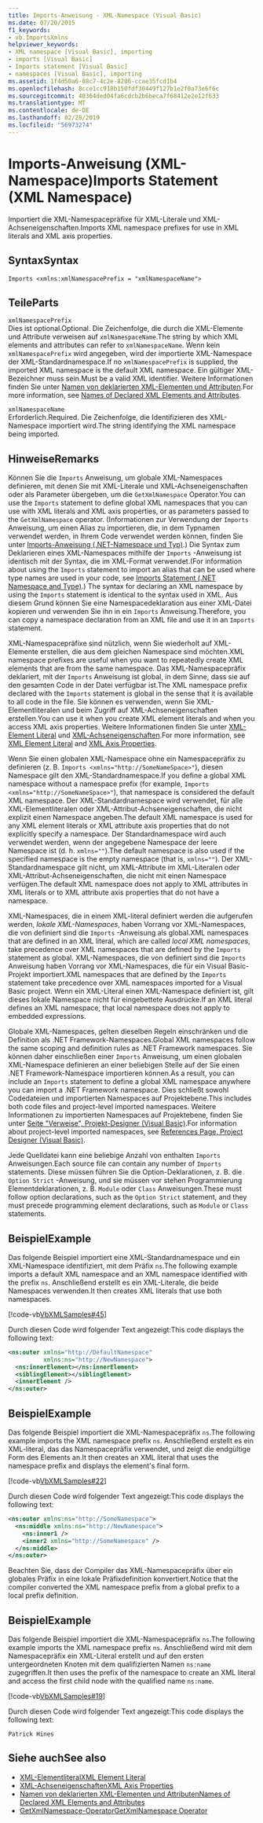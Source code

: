 ```yaml
---
title: Imports-Anweisung - XML-Namespace (Visual Basic)
ms.date: 07/20/2015
f1_keywords:
- vb.ImportsXmlns
helpviewer_keywords:
- XML namespace [Visual Basic], importing
- imports [Visual Basic]
- Imports statement [Visual Basic]
- namespaces [Visual Basic], importing
ms.assetid: 1f4d50a6-08c7-4c2e-8206-ccae35fcd1b4
ms.openlocfilehash: 8cce1cc918b150fdf30449f127b1e2f0a73e6f6c
ms.sourcegitcommit: 40364ded04fa6cdcb2b6beca7f68412e2e12f633
ms.translationtype: MT
ms.contentlocale: de-DE
ms.lasthandoff: 02/28/2019
ms.locfileid: "56973274"
---
```

# <a name="imports-statement-xml-namespace"></a><span data-ttu-id="9964c-102">Imports-Anweisung (XML-Namespace)</span><span class="sxs-lookup"><span data-stu-id="9964c-102">Imports Statement (XML Namespace)</span></span>
<span data-ttu-id="9964c-103">Importiert die XML-Namespacepräfixe für XML-Literale und XML-Achseneigenschaften.</span><span class="sxs-lookup"><span data-stu-id="9964c-103">Imports XML namespace prefixes for use in XML literals and XML axis properties.</span></span>  
  
## <a name="syntax"></a><span data-ttu-id="9964c-104">Syntax</span><span class="sxs-lookup"><span data-stu-id="9964c-104">Syntax</span></span>  
  
```  
Imports <xmlns:xmlNamespacePrefix = "xmlNamespaceName">  
```  
  
## <a name="parts"></a><span data-ttu-id="9964c-105">Teile</span><span class="sxs-lookup"><span data-stu-id="9964c-105">Parts</span></span>  
 `xmlNamespacePrefix`  
 <span data-ttu-id="9964c-106">Dies ist optional.</span><span class="sxs-lookup"><span data-stu-id="9964c-106">Optional.</span></span> <span data-ttu-id="9964c-107">Die Zeichenfolge, die durch die XML-Elemente und Attribute verweisen auf `xmlNamespaceName`.</span><span class="sxs-lookup"><span data-stu-id="9964c-107">The string by which XML elements and attributes can refer to `xmlNamespaceName`.</span></span> <span data-ttu-id="9964c-108">Wenn kein `xmlNamespacePrefix` wird angegeben, wird der importierte XML-Namespace der XML-Standardnamespace.</span><span class="sxs-lookup"><span data-stu-id="9964c-108">If no `xmlNamespacePrefix` is supplied, the imported XML namespace is the default XML namespace.</span></span> <span data-ttu-id="9964c-109">Ein gültiger XML-Bezeichner muss sein.</span><span class="sxs-lookup"><span data-stu-id="9964c-109">Must be a valid XML identifier.</span></span> <span data-ttu-id="9964c-110">Weitere Informationen finden Sie unter [Namen von deklarierten XML-Elementen und Attributen](../../../visual-basic/programming-guide/language-features/xml/names-of-declared-xml-elements-and-attributes.md).</span><span class="sxs-lookup"><span data-stu-id="9964c-110">For more information, see [Names of Declared XML Elements and Attributes](../../../visual-basic/programming-guide/language-features/xml/names-of-declared-xml-elements-and-attributes.md).</span></span>  
  
 `xmlNamespaceName`  
 <span data-ttu-id="9964c-111">Erforderlich.</span><span class="sxs-lookup"><span data-stu-id="9964c-111">Required.</span></span> <span data-ttu-id="9964c-112">Die Zeichenfolge, die Identifizieren des XML-Namespace importiert wird.</span><span class="sxs-lookup"><span data-stu-id="9964c-112">The string identifying the XML namespace being imported.</span></span>  
  
## <a name="remarks"></a><span data-ttu-id="9964c-113">Hinweise</span><span class="sxs-lookup"><span data-stu-id="9964c-113">Remarks</span></span>  
 <span data-ttu-id="9964c-114">Können Sie die `Imports` Anweisung, um globale XML-Namespaces definieren, mit denen Sie mit XML-Literale und XML-Achseneigenschaften oder als Parameter übergeben, um die `GetXmlNamespace` Operator.</span><span class="sxs-lookup"><span data-stu-id="9964c-114">You can use the `Imports` statement to define global XML namespaces that you can use with XML literals and XML axis properties, or as parameters passed to the `GetXmlNamespace` operator.</span></span> <span data-ttu-id="9964c-115">(Informationen zur Verwendung der `Imports` Anweisung, um einen Alias zu importieren, die, in dem Typnamen verwendet werden, in Ihrem Code verwendet werden können, finden Sie unter [Imports-Anweisung (.NET-Namespace und Typ)](../../../visual-basic/language-reference/statements/imports-statement-net-namespace-and-type.md).) Die Syntax zum Deklarieren eines XML-Namespaces mithilfe der `Imports` -Anweisung ist identisch mit der Syntax, die im XML-Format verwendet.</span><span class="sxs-lookup"><span data-stu-id="9964c-115">(For information about using the `Imports` statement to import an alias that can be used where type names are used in your code, see [Imports Statement (.NET Namespace and Type)](../../../visual-basic/language-reference/statements/imports-statement-net-namespace-and-type.md).) The syntax for declaring an XML namespace by using the `Imports` statement is identical to the syntax used in XML.</span></span> <span data-ttu-id="9964c-116">Aus diesem Grund können Sie eine Namespacedeklaration aus einer XML-Datei kopieren und verwenden Sie ihn in ein `Imports` Anweisung.</span><span class="sxs-lookup"><span data-stu-id="9964c-116">Therefore, you can copy a namespace declaration from an XML file and use it in an `Imports` statement.</span></span>  
  
 <span data-ttu-id="9964c-117">XML-Namespacepräfixe sind nützlich, wenn Sie wiederholt auf XML-Elemente erstellen, die aus dem gleichen Namespace sind möchten.</span><span class="sxs-lookup"><span data-stu-id="9964c-117">XML namespace prefixes are useful when you want to repeatedly create XML elements that are from the same namespace.</span></span> <span data-ttu-id="9964c-118">Das XML-Namespacepräfix deklariert, mit der `Imports` Anweisung ist global, in dem Sinne, dass sie auf den gesamten Code in der Datei verfügbar ist.</span><span class="sxs-lookup"><span data-stu-id="9964c-118">The XML namespace prefix declared with the `Imports` statement is global in the sense that it is available to all code in the file.</span></span> <span data-ttu-id="9964c-119">Sie können es verwenden, wenn Sie XML-Elementliteralen und beim Zugriff auf XML-Achseneigenschaften erstellen.</span><span class="sxs-lookup"><span data-stu-id="9964c-119">You can use it when you create XML element literals and when you access XML axis properties.</span></span> <span data-ttu-id="9964c-120">Weitere Informationen finden Sie unter [XML-Element Literal](../../../visual-basic/language-reference/xml-literals/xml-element-literal.md) und [XML-Achseneigenschaften](../../../visual-basic/language-reference/xml-axis/index.md).</span><span class="sxs-lookup"><span data-stu-id="9964c-120">For more information, see [XML Element Literal](../../../visual-basic/language-reference/xml-literals/xml-element-literal.md) and [XML Axis Properties](../../../visual-basic/language-reference/xml-axis/index.md).</span></span>  
  
 <span data-ttu-id="9964c-121">Wenn Sie einen globalen XML-Namespace ohne ein Namespacepräfix zu definieren (z. B. `Imports <xmlns="http://SomeNameSpace>"`), diesen Namespace gilt den XML-Standardnamespace.</span><span class="sxs-lookup"><span data-stu-id="9964c-121">If you define a global XML namespace without a namespace prefix (for example, `Imports <xmlns="http://SomeNameSpace>"`), that namespace is considered the default XML namespace.</span></span> <span data-ttu-id="9964c-122">Der XML-Standardnamespace wird verwendet, für alle XML-Elementliteralen oder XML-Attribut-Achseneigenschaften, die nicht explizit einen Namespace angeben.</span><span class="sxs-lookup"><span data-stu-id="9964c-122">The default XML namespace is used for any XML element literals or XML attribute axis properties that do not explicitly specify a namespace.</span></span> <span data-ttu-id="9964c-123">Der Standardnamespace wird auch verwendet werden, wenn der angegebene Namespace der leere Namespace ist (d. h. `xmlns=""`).</span><span class="sxs-lookup"><span data-stu-id="9964c-123">The default namespace is also used if the specified namespace is the empty namespace (that is, `xmlns=""`).</span></span> <span data-ttu-id="9964c-124">Der XML-Standardnamespace gilt nicht, um XML-Attribute im XML-Literalen oder XML-Attribut-Achseneigenschaften, die nicht mit einen Namespace verfügen.</span><span class="sxs-lookup"><span data-stu-id="9964c-124">The default XML namespace does not apply to XML attributes in XML literals or to XML attribute axis properties that do not have a namespace.</span></span>  
  
 <span data-ttu-id="9964c-125">XML-Namespaces, die in einem XML-literal definiert werden die aufgerufen werden, *lokale XML-Namespaces*, haben Vorrang vor XML-Namespaces, die von definiert sind die `Imports` -Anweisung als global.</span><span class="sxs-lookup"><span data-stu-id="9964c-125">XML namespaces that are defined in an XML literal, which are called *local XML namespaces*, take precedence over XML namespaces that are defined by the `Imports` statement as global.</span></span> <span data-ttu-id="9964c-126">XML-Namespaces, die von definiert sind die `Imports` Anweisung haben Vorrang vor XML-Namespaces, die für ein Visual Basic-Projekt importiert.</span><span class="sxs-lookup"><span data-stu-id="9964c-126">XML namespaces that are defined by the `Imports` statement take precedence over XML namespaces imported for a Visual Basic project.</span></span> <span data-ttu-id="9964c-127">Wenn ein XML-Literal einen XML-Namespace definiert ist, gilt dieses lokale Namespace nicht für eingebettete Ausdrücke.</span><span class="sxs-lookup"><span data-stu-id="9964c-127">If an XML literal defines an XML namespace, that local namespace does not apply to embedded expressions.</span></span>  
  
 <span data-ttu-id="9964c-128">Globale XML-Namespaces, gelten dieselben Regeln einschränken und die Definition als .NET Framework-Namespaces.</span><span class="sxs-lookup"><span data-stu-id="9964c-128">Global XML namespaces follow the same scoping and definition rules as .NET Framework namespaces.</span></span> <span data-ttu-id="9964c-129">Sie können daher einschließen einer `Imports` Anweisung, um einen globalen XML-Namespace definieren an einer beliebigen Stelle auf der Sie einen .NET Framework-Namespace importieren können.</span><span class="sxs-lookup"><span data-stu-id="9964c-129">As a result, you can include an `Imports` statement to define a global XML namespace anywhere you can import a .NET Framework namespace.</span></span> <span data-ttu-id="9964c-130">Dies schließt sowohl Codedateien und importierten Namespaces auf Projektebene.</span><span class="sxs-lookup"><span data-stu-id="9964c-130">This includes both code files and project-level imported namespaces.</span></span> <span data-ttu-id="9964c-131">Weitere Informationen zu importierten Namespaces auf Projektebene, finden Sie unter [Seite "Verweise", Projekt-Designer (Visual Basic)](/visualstudio/ide/reference/references-page-project-designer-visual-basic).</span><span class="sxs-lookup"><span data-stu-id="9964c-131">For information about project-level imported namespaces, see [References Page, Project Designer (Visual Basic)](/visualstudio/ide/reference/references-page-project-designer-visual-basic).</span></span>  
  
 <span data-ttu-id="9964c-132">Jede Quelldatei kann eine beliebige Anzahl von enthalten `Imports` Anweisungen.</span><span class="sxs-lookup"><span data-stu-id="9964c-132">Each source file can contain any number of `Imports` statements.</span></span> <span data-ttu-id="9964c-133">Diese müssen führen Sie die Option-Deklarationen, z. B. die `Option Strict` -Anweisung, und sie müssen vor stehen Programmierung Elementdeklarationen, z. B. `Module` oder `Class` Anweisungen.</span><span class="sxs-lookup"><span data-stu-id="9964c-133">These must follow option declarations, such as the `Option Strict` statement, and they must precede programming element declarations, such as `Module` or `Class` statements.</span></span>  
  
## <a name="example"></a><span data-ttu-id="9964c-134">Beispiel</span><span class="sxs-lookup"><span data-stu-id="9964c-134">Example</span></span>  
 <span data-ttu-id="9964c-135">Das folgende Beispiel importiert eine XML-Standardnamespace und ein XML-Namespace identifiziert, mit dem Präfix `ns`.</span><span class="sxs-lookup"><span data-stu-id="9964c-135">The following example imports a default XML namespace and an XML namespace identified with the prefix `ns`.</span></span> <span data-ttu-id="9964c-136">Anschließend erstellt es ein XML-Literale, die beide Namespaces verwenden.</span><span class="sxs-lookup"><span data-stu-id="9964c-136">It then creates XML literals that use both namespaces.</span></span>  
  
 [!code-vb[VbXMLSamples#45](~/samples/snippets/visualbasic/VS_Snippets_VBCSharp/VbXMLSamples/VB/Module1.vb#45)]  
  
 <span data-ttu-id="9964c-137">Durch diesen Code wird folgender Text angezeigt:</span><span class="sxs-lookup"><span data-stu-id="9964c-137">This code displays the following text:</span></span>  
  
```xml  
<ns:outer xmlns="http://DefaultNamespace"   
          xmlns:ns="http://NewNamespace">  
  <ns:innerElement></ns:innerElement>  
  <siblingElement></siblingElement>  
  <innerElement />  
</ns:outer>  
```  
  
## <a name="example"></a><span data-ttu-id="9964c-138">Beispiel</span><span class="sxs-lookup"><span data-stu-id="9964c-138">Example</span></span>  
 <span data-ttu-id="9964c-139">Das folgende Beispiel importiert die XML-Namespacepräfix `ns`.</span><span class="sxs-lookup"><span data-stu-id="9964c-139">The following example imports the XML namespace prefix `ns`.</span></span> <span data-ttu-id="9964c-140">Anschließend erstellt es ein XML-literal, das das Namespacepräfix verwendet, und zeigt die endgültige Form des Elements an.</span><span class="sxs-lookup"><span data-stu-id="9964c-140">It then creates an XML literal that uses the namespace prefix and displays the element's final form.</span></span>  
  
 [!code-vb[VbXMLSamples#22](~/samples/snippets/visualbasic/VS_Snippets_VBCSharp/VbXMLSamples/VB/XMLSamples10.vb#22)]  
  
 <span data-ttu-id="9964c-141">Durch diesen Code wird folgender Text angezeigt:</span><span class="sxs-lookup"><span data-stu-id="9964c-141">This code displays the following text:</span></span>  
  
```xml  
<ns:outer xmlns:ns="http://SomeNamespace">  
  <ns:middle xmlns:ns="http://NewNamespace">  
    <ns:inner1 />  
    <inner2 xmlns="http://SomeNamespace" />  
  </ns:middle>  
</ns:outer>  
```  
  
 <span data-ttu-id="9964c-142">Beachten Sie, dass der Compiler das XML-Namespacepräfix über ein globales Präfix in eine lokale Präfixdefinition konvertiert.</span><span class="sxs-lookup"><span data-stu-id="9964c-142">Notice that the compiler converted the XML namespace prefix from a global prefix to a local prefix definition.</span></span>  
  
## <a name="example"></a><span data-ttu-id="9964c-143">Beispiel</span><span class="sxs-lookup"><span data-stu-id="9964c-143">Example</span></span>  
 <span data-ttu-id="9964c-144">Das folgende Beispiel importiert die XML-Namespacepräfix `ns`.</span><span class="sxs-lookup"><span data-stu-id="9964c-144">The following example imports the XML namespace prefix `ns`.</span></span> <span data-ttu-id="9964c-145">Anschließend wird mit dem Namespacepräfix ein XML-Literal erstellt und auf den ersten untergeordneten Knoten mit dem qualifizierten Namen `ns:name` zugegriffen.</span><span class="sxs-lookup"><span data-stu-id="9964c-145">It then uses the prefix of the namespace to create an XML literal and access the first child node with the qualified name `ns:name`.</span></span>  
  
 [!code-vb[VbXMLSamples#19](~/samples/snippets/visualbasic/VS_Snippets_VBCSharp/VbXMLSamples/VB/XMLSamples8.vb#19)]  
  
 <span data-ttu-id="9964c-146">Durch diesen Code wird folgender Text angezeigt:</span><span class="sxs-lookup"><span data-stu-id="9964c-146">This code displays the following text:</span></span>  
  
 `Patrick Hines`  
  
## <a name="see-also"></a><span data-ttu-id="9964c-147">Siehe auch</span><span class="sxs-lookup"><span data-stu-id="9964c-147">See also</span></span>
- [<span data-ttu-id="9964c-148">XML-Elementliteral</span><span class="sxs-lookup"><span data-stu-id="9964c-148">XML Element Literal</span></span>](../../../visual-basic/language-reference/xml-literals/xml-element-literal.md)
- [<span data-ttu-id="9964c-149">XML-Achseneigenschaften</span><span class="sxs-lookup"><span data-stu-id="9964c-149">XML Axis Properties</span></span>](../../../visual-basic/language-reference/xml-axis/index.md)
- [<span data-ttu-id="9964c-150">Namen von deklarierten XML-Elementen und Attributen</span><span class="sxs-lookup"><span data-stu-id="9964c-150">Names of Declared XML Elements and Attributes</span></span>](../../../visual-basic/programming-guide/language-features/xml/names-of-declared-xml-elements-and-attributes.md)
- [<span data-ttu-id="9964c-151">GetXmlNamespace-Operator</span><span class="sxs-lookup"><span data-stu-id="9964c-151">GetXmlNamespace Operator</span></span>](../../../visual-basic/language-reference/operators/getxmlnamespace-operator.md)
